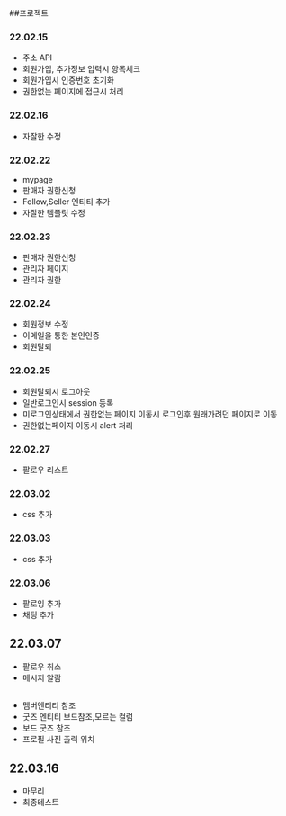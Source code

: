 ##프로젝트
### 22.02.15
- 주소 API
- 회원가입, 추가정보 입력시 항목체크
- 회원가입시 인증번호 초기화
- 권한없는 페이지에 접근시 처리

### 22.02.16
- 자잘한 수정

### 22.02.22
- mypage
- 판매자 권한신청
- Follow,Seller 엔티티 추가
- 자잘한 템플릿 수정

### 22.02.23
- 판매자 권한신청
- 관리자 페이지
- 관리자 권한

### 22.02.24
- 회원정보 수정 
- 이메일을 통한 본인인증
- 회원탈퇴

### 22.02.25
- 회원탈퇴시 로그아웃
- 일반로그인시 session 등록
- 미로그인상태에서 권한없는 페이지 이동시 로그인후 원래가려던 페이지로 이동
- 권한없는페이지 이동시 alert 처리

### 22.02.27 
- 팔로우 리스트

### 22.03.02
- css 추가


### 22.03.03
- css 추가

### 22.03.06
- 팔로잉 추가
- 채팅 추가

## 22.03.07
- 팔로우 취소
- 메시지 알람

##
- 멤버엔티티 참조
- 굿즈 엔티티 보드참조,모르는 컬럼
- 보드 굿즈 참조
- 프로필 사진 출력 위치

## 22.03.16
- 마무리
- 최종테스트
